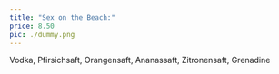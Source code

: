 ```yaml
---
title: "Sex on the Beach:"
price: 8.50
pic: ./dummy.png
---
```


Vodka, Pfirsichsaft, Orangensaft, Ananassaft, Zitronensaft, Grenadine
